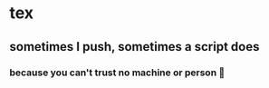 # tex
## sometimes I push, sometimes a script does

### because you can't trust no machine or person 🤷